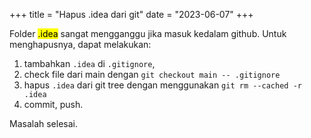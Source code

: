 +++
title = "Hapus .idea dari git"
date  = "2023-06-07"
+++

Folder <mark>.idea</mark> sangat mengganggu jika masuk kedalam github. Untuk menghapusnya, dapat melakukan:

1. tambahkan `.idea` di `.gitignore`,
2. check file dari main dengan `git checkout main -- .gitignore`
3. hapus `.idea` dari git tree dengan menggunakan `git rm --cached -r .idea`
4. commit, push.

Masalah selesai.